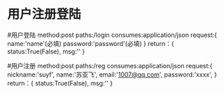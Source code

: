 # 用户注册登陆

#用户登陆
method:post
paths:/login
consumes:application/json
request:{
    name:'name'(必填)
    password:'password'(必填)
}
return：{
    status:True(False),
    msg:''
}

#用户注册
method:post
paths:/reg
consumes:application/json
request:{
    nickname:'suyf',
    name:'苏亚飞',
    email:'1007@qq.com',
    password:'xxxx',
}
return：{
    status:True(False),
    msg:''
}
